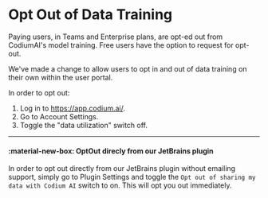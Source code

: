 # Opt Out of Data Training

Paying users, in Teams and Enterprise plans, are opt-ed out from CodiumAI's model training.
Free users have the option to request for opt-out.

We've made a change to allow users to opt in and out of data training on their own within the user portal.

In order to opt out:

1. Log in to https://app.codium.ai/.
2. Go to Account Settings.
3. Toggle the "data utilization" switch off.

---

#### :material-new-box: OptOut direcly from our JetBrains plugin

In order to opt out directly from our JetBrains plugin without emailing support, simply go to Plugin Settings and toggle the `Opt out of sharing my data with Codium AI` switch to on. This will opt you out immediately.
